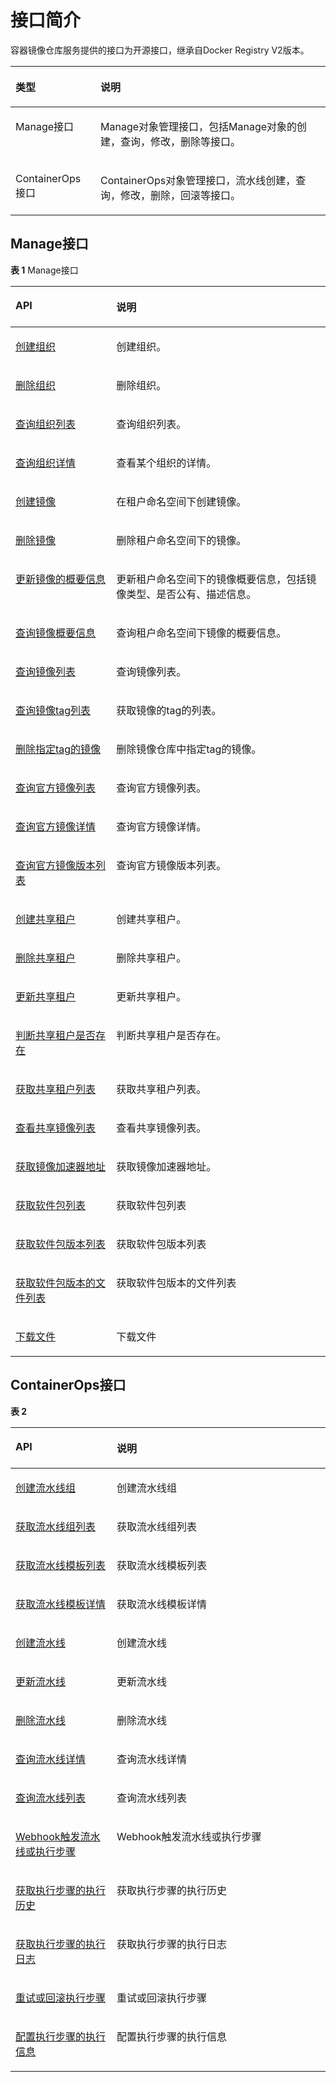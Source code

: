 # 接口简介<a name="swr_02_0065"></a>

容器镜像仓库服务提供的接口为开源接口，继承自Docker Registry V2版本。

<a name="table1577981717153"></a>
<table><thead align="left"><tr id="row16810121712155"><th class="cellrowborder" valign="top" width="27%" id="mcps1.1.3.1.1"><p id="p13834717131516"><a name="p13834717131516"></a><a name="p13834717131516"></a>类型</p>
</th>
<th class="cellrowborder" valign="top" width="73%" id="mcps1.1.3.1.2"><p id="p3883151714159"><a name="p3883151714159"></a><a name="p3883151714159"></a>说明</p>
</th>
</tr>
</thead>
<tbody><tr id="row12121816153"><td class="cellrowborder" valign="top" width="27%" headers="mcps1.1.3.1.1 "><p id="p471418111510"><a name="p471418111510"></a><a name="p471418111510"></a>Manage接口</p>
</td>
<td class="cellrowborder" valign="top" width="73%" headers="mcps1.1.3.1.2 "><p id="p218111811518"><a name="p218111811518"></a><a name="p218111811518"></a>Manage对象管理接口，包括Manage对象的创建，查询，修改，删除等接口。</p>
</td>
</tr>
<tr id="row3383154310508"><td class="cellrowborder" valign="top" width="27%" headers="mcps1.1.3.1.1 "><p id="p9384124316505"><a name="p9384124316505"></a><a name="p9384124316505"></a>ContainerOps接口</p>
</td>
<td class="cellrowborder" valign="top" width="73%" headers="mcps1.1.3.1.2 "><p id="p18384124305010"><a name="p18384124305010"></a><a name="p18384124305010"></a>ContainerOps对象管理接口，流水线创建，查询，修改，删除，回滚等接口。</p>
</td>
</tr>
</tbody>
</table>

## Manage接口<a name="section10335165821712"></a>

**表 1**  Manage接口

<a name="table88711342351"></a>
<table><thead align="left"><tr id="row88716427513"><th class="cellrowborder" valign="top" width="32%" id="mcps1.2.3.1.1"><p id="p1871442156"><a name="p1871442156"></a><a name="p1871442156"></a>API</p>
</th>
<th class="cellrowborder" valign="top" width="68%" id="mcps1.2.3.1.2"><p id="p12871194215516"><a name="p12871194215516"></a><a name="p12871194215516"></a>说明</p>
</th>
</tr>
</thead>
<tbody><tr id="row1145120310497"><td class="cellrowborder" valign="top" width="32%" headers="mcps1.2.3.1.1 "><p id="p3451113194913"><a name="p3451113194913"></a><a name="p3451113194913"></a><a href="创建组织.md">创建组织</a></p>
</td>
<td class="cellrowborder" valign="top" width="68%" headers="mcps1.2.3.1.2 "><p id="p7451153154910"><a name="p7451153154910"></a><a name="p7451153154910"></a>创建组织。</p>
</td>
</tr>
<tr id="row1345119354918"><td class="cellrowborder" valign="top" width="32%" headers="mcps1.2.3.1.1 "><p id="p7451153204913"><a name="p7451153204913"></a><a name="p7451153204913"></a><a href="删除组织.md">删除组织</a></p>
</td>
<td class="cellrowborder" valign="top" width="68%" headers="mcps1.2.3.1.2 "><p id="p1145183194916"><a name="p1145183194916"></a><a name="p1145183194916"></a>删除组织。</p>
</td>
</tr>
<tr id="row14515315491"><td class="cellrowborder" valign="top" width="32%" headers="mcps1.2.3.1.1 "><p id="p124513314916"><a name="p124513314916"></a><a name="p124513314916"></a><a href="查询组织列表.md">查询组织列表</a></p>
</td>
<td class="cellrowborder" valign="top" width="68%" headers="mcps1.2.3.1.2 "><p id="p745113184912"><a name="p745113184912"></a><a name="p745113184912"></a>查询组织列表。</p>
</td>
</tr>
<tr id="row139966563480"><td class="cellrowborder" valign="top" width="32%" headers="mcps1.2.3.1.1 "><p id="p2099612562482"><a name="p2099612562482"></a><a name="p2099612562482"></a><a href="查询组织详情.md">查询组织详情</a></p>
</td>
<td class="cellrowborder" valign="top" width="68%" headers="mcps1.2.3.1.2 "><p id="p7996155618489"><a name="p7996155618489"></a><a name="p7996155618489"></a>查看某个组织的详情。</p>
</td>
</tr>
<tr id="row193875553480"><td class="cellrowborder" valign="top" width="32%" headers="mcps1.2.3.1.1 "><p id="p16387155134819"><a name="p16387155134819"></a><a name="p16387155134819"></a><a href="创建镜像.md">创建镜像</a></p>
</td>
<td class="cellrowborder" valign="top" width="68%" headers="mcps1.2.3.1.2 "><p id="p173871455144811"><a name="p173871455144811"></a><a name="p173871455144811"></a>在租户命名空间下创建镜像。</p>
</td>
</tr>
<tr id="row76419536489"><td class="cellrowborder" valign="top" width="32%" headers="mcps1.2.3.1.1 "><p id="p3643453174816"><a name="p3643453174816"></a><a name="p3643453174816"></a><a href="删除镜像.md">删除镜像</a></p>
</td>
<td class="cellrowborder" valign="top" width="68%" headers="mcps1.2.3.1.2 "><p id="p0643175315481"><a name="p0643175315481"></a><a name="p0643175315481"></a>删除租户命名空间下的镜像。</p>
</td>
</tr>
<tr id="row08723421515"><td class="cellrowborder" valign="top" width="32%" headers="mcps1.2.3.1.1 "><p id="p207961550184814"><a name="p207961550184814"></a><a name="p207961550184814"></a><a href="更新镜像的概要信息.md">更新镜像的概要信息</a></p>
</td>
<td class="cellrowborder" valign="top" width="68%" headers="mcps1.2.3.1.2 "><p id="p121701508378"><a name="p121701508378"></a><a name="p121701508378"></a>更新租户命名空间下的镜像概要信息，包括镜像类型、是否公有、描述信息。</p>
</td>
</tr>
<tr id="row1187211423510"><td class="cellrowborder" valign="top" width="32%" headers="mcps1.2.3.1.1 "><p id="p9795250174816"><a name="p9795250174816"></a><a name="p9795250174816"></a><a href="查询镜像概要信息.md">查询镜像概要信息</a></p>
</td>
<td class="cellrowborder" valign="top" width="68%" headers="mcps1.2.3.1.2 "><p id="p61691806371"><a name="p61691806371"></a><a name="p61691806371"></a>查询租户命名空间下镜像的概要信息。</p>
</td>
</tr>
<tr id="row2087254219512"><td class="cellrowborder" valign="top" width="32%" headers="mcps1.2.3.1.1 "><p id="p0795050194818"><a name="p0795050194818"></a><a name="p0795050194818"></a><a href="查询镜像列表.md">查询镜像列表</a></p>
</td>
<td class="cellrowborder" valign="top" width="68%" headers="mcps1.2.3.1.2 "><p id="p161673011371"><a name="p161673011371"></a><a name="p161673011371"></a>查询镜像列表。</p>
</td>
</tr>
<tr id="row1387219421653"><td class="cellrowborder" valign="top" width="32%" headers="mcps1.2.3.1.1 "><p id="p2794125004815"><a name="p2794125004815"></a><a name="p2794125004815"></a><a href="查询镜像tag列表.md">查询镜像tag列表</a></p>
</td>
<td class="cellrowborder" valign="top" width="68%" headers="mcps1.2.3.1.2 "><p id="p21651406373"><a name="p21651406373"></a><a name="p21651406373"></a>获取镜像的tag的列表。</p>
</td>
</tr>
<tr id="row20873042758"><td class="cellrowborder" valign="top" width="32%" headers="mcps1.2.3.1.1 "><p id="p6793450104811"><a name="p6793450104811"></a><a name="p6793450104811"></a><a href="删除指定tag的镜像.md">删除指定tag的镜像</a></p>
</td>
<td class="cellrowborder" valign="top" width="68%" headers="mcps1.2.3.1.2 "><p id="p8165140173719"><a name="p8165140173719"></a><a name="p8165140173719"></a>删除镜像仓库中指定tag的镜像。</p>
</td>
</tr>
<tr id="row1996444614579"><td class="cellrowborder" valign="top" width="32%" headers="mcps1.2.3.1.1 "><p id="p18964164619574"><a name="p18964164619574"></a><a name="p18964164619574"></a><a href="查询官方镜像列表.md">查询官方镜像列表</a></p>
</td>
<td class="cellrowborder" valign="top" width="68%" headers="mcps1.2.3.1.2 "><p id="p10964114655716"><a name="p10964114655716"></a><a name="p10964114655716"></a>查询官方镜像列表。</p>
</td>
</tr>
<tr id="row27545115719"><td class="cellrowborder" valign="top" width="32%" headers="mcps1.2.3.1.1 "><p id="p675125113575"><a name="p675125113575"></a><a name="p675125113575"></a><a href="查询官方镜像详情.md">查询官方镜像详情</a></p>
</td>
<td class="cellrowborder" valign="top" width="68%" headers="mcps1.2.3.1.2 "><p id="p1075165111571"><a name="p1075165111571"></a><a name="p1075165111571"></a>查询官方镜像详情。</p>
</td>
</tr>
<tr id="row14834124815572"><td class="cellrowborder" valign="top" width="32%" headers="mcps1.2.3.1.1 "><p id="p15834164815579"><a name="p15834164815579"></a><a name="p15834164815579"></a><a href="查询官方镜像版本列表.md">查询官方镜像版本列表</a></p>
</td>
<td class="cellrowborder" valign="top" width="68%" headers="mcps1.2.3.1.2 "><p id="p1583464835719"><a name="p1583464835719"></a><a name="p1583464835719"></a>查询官方镜像版本列表。</p>
</td>
</tr>
<tr id="row191740203579"><td class="cellrowborder" valign="top" width="32%" headers="mcps1.2.3.1.1 "><p id="p1617512015712"><a name="p1617512015712"></a><a name="p1617512015712"></a><a href="创建共享租户.md">创建共享租户</a></p>
</td>
<td class="cellrowborder" valign="top" width="68%" headers="mcps1.2.3.1.2 "><p id="p13176220165710"><a name="p13176220165710"></a><a name="p13176220165710"></a>创建共享租户。</p>
</td>
</tr>
<tr id="row0364155612568"><td class="cellrowborder" valign="top" width="32%" headers="mcps1.2.3.1.1 "><p id="p736595615610"><a name="p736595615610"></a><a name="p736595615610"></a><a href="删除共享租户.md">删除共享租户</a></p>
</td>
<td class="cellrowborder" valign="top" width="68%" headers="mcps1.2.3.1.2 "><p id="p129123259110"><a name="p129123259110"></a><a name="p129123259110"></a>删除共享租户。</p>
</td>
</tr>
<tr id="row941674820567"><td class="cellrowborder" valign="top" width="32%" headers="mcps1.2.3.1.1 "><p id="p18418134820563"><a name="p18418134820563"></a><a name="p18418134820563"></a><a href="更新共享租户.md">更新共享租户</a></p>
</td>
<td class="cellrowborder" valign="top" width="68%" headers="mcps1.2.3.1.2 "><p id="p103461628015"><a name="p103461628015"></a><a name="p103461628015"></a>更新共享租户。</p>
</td>
</tr>
<tr id="row71481415924"><td class="cellrowborder" valign="top" width="32%" headers="mcps1.2.3.1.1 "><p id="p514917153219"><a name="p514917153219"></a><a name="p514917153219"></a><a href="判断共享租户是否存在.md">判断共享租户是否存在</a></p>
</td>
<td class="cellrowborder" valign="top" width="68%" headers="mcps1.2.3.1.2 "><p id="p51499156219"><a name="p51499156219"></a><a name="p51499156219"></a>判断共享租户是否存在。</p>
</td>
</tr>
<tr id="row207281881322"><td class="cellrowborder" valign="top" width="32%" headers="mcps1.2.3.1.1 "><p id="p1731148728"><a name="p1731148728"></a><a name="p1731148728"></a><a href="获取共享租户列表.md">获取共享租户列表</a></p>
</td>
<td class="cellrowborder" valign="top" width="68%" headers="mcps1.2.3.1.2 "><p id="p47313817219"><a name="p47313817219"></a><a name="p47313817219"></a>获取共享租户列表。</p>
</td>
</tr>
<tr id="row132991932312"><td class="cellrowborder" valign="top" width="32%" headers="mcps1.2.3.1.1 "><p id="p17299635319"><a name="p17299635319"></a><a name="p17299635319"></a><a href="查看共享镜像列表.md">查看共享镜像列表</a></p>
</td>
<td class="cellrowborder" valign="top" width="68%" headers="mcps1.2.3.1.2 "><p id="p132991531317"><a name="p132991531317"></a><a name="p132991531317"></a>查看共享镜像列表。</p>
</td>
</tr>
<tr id="row1713011161294"><td class="cellrowborder" valign="top" width="32%" headers="mcps1.2.3.1.1 "><p id="p16131416291"><a name="p16131416291"></a><a name="p16131416291"></a><a href="获取镜像加速器地址.md">获取镜像加速器地址</a></p>
</td>
<td class="cellrowborder" valign="top" width="68%" headers="mcps1.2.3.1.2 "><p id="p111324165913"><a name="p111324165913"></a><a name="p111324165913"></a>获取镜像加速器地址。</p>
</td>
</tr>
<tr id="row153511212205810"><td class="cellrowborder" valign="top" width="32%" headers="mcps1.2.3.1.1 "><p id="p8352141210586"><a name="p8352141210586"></a><a name="p8352141210586"></a><a href="获取软件包列表.md">获取软件包列表</a></p>
</td>
<td class="cellrowborder" valign="top" width="68%" headers="mcps1.2.3.1.2 "><p id="p1683864475814"><a name="p1683864475814"></a><a name="p1683864475814"></a>获取软件包列表</p>
</td>
</tr>
<tr id="row5513201415811"><td class="cellrowborder" valign="top" width="32%" headers="mcps1.2.3.1.1 "><p id="p105131714165812"><a name="p105131714165812"></a><a name="p105131714165812"></a><a href="获取软件包版本列表.md">获取软件包版本列表</a></p>
</td>
<td class="cellrowborder" valign="top" width="68%" headers="mcps1.2.3.1.2 "><p id="p10620184813586"><a name="p10620184813586"></a><a name="p10620184813586"></a>获取软件包版本列表</p>
</td>
</tr>
<tr id="row8336171515583"><td class="cellrowborder" valign="top" width="32%" headers="mcps1.2.3.1.1 "><p id="p7337161517582"><a name="p7337161517582"></a><a name="p7337161517582"></a><a href="获取软件包版本的文件列表.md">获取软件包版本的文件列表</a></p>
</td>
<td class="cellrowborder" valign="top" width="68%" headers="mcps1.2.3.1.2 "><p id="p758735311582"><a name="p758735311582"></a><a name="p758735311582"></a>获取软件包版本的文件列表</p>
</td>
</tr>
<tr id="row23515378582"><td class="cellrowborder" valign="top" width="32%" headers="mcps1.2.3.1.1 "><p id="p335114370583"><a name="p335114370583"></a><a name="p335114370583"></a><a href="下载文件.md">下载文件</a></p>
</td>
<td class="cellrowborder" valign="top" width="68%" headers="mcps1.2.3.1.2 "><p id="p470905612586"><a name="p470905612586"></a><a name="p470905612586"></a>下载文件</p>
</td>
</tr>
</tbody>
</table>

## ContainerOps接口<a name="section149681945185216"></a>

**表 2** 

<a name="table3948152085517"></a>
<table><thead align="left"><tr id="row10948102065520"><th class="cellrowborder" valign="top" width="32.16%" id="mcps1.2.3.1.1"><p id="p2315132745517"><a name="p2315132745517"></a><a name="p2315132745517"></a>API</p>
</th>
<th class="cellrowborder" valign="top" width="67.84%" id="mcps1.2.3.1.2"><p id="p39484208554"><a name="p39484208554"></a><a name="p39484208554"></a>说明</p>
</th>
</tr>
</thead>
<tbody><tr id="row5948182015550"><td class="cellrowborder" valign="top" width="32.16%" headers="mcps1.2.3.1.1 "><p id="p6948192055511"><a name="p6948192055511"></a><a name="p6948192055511"></a><a href="创建流水线组.md">创建流水线组</a></p>
</td>
<td class="cellrowborder" valign="top" width="67.84%" headers="mcps1.2.3.1.2 "><p id="p129481120135515"><a name="p129481120135515"></a><a name="p129481120135515"></a>创建流水线组</p>
</td>
</tr>
<tr id="row19948112075511"><td class="cellrowborder" valign="top" width="32.16%" headers="mcps1.2.3.1.1 "><p id="p11948132045512"><a name="p11948132045512"></a><a name="p11948132045512"></a><a href="获取流水线组列表.md">获取流水线组列表</a></p>
</td>
<td class="cellrowborder" valign="top" width="67.84%" headers="mcps1.2.3.1.2 "><p id="p5864133125718"><a name="p5864133125718"></a><a name="p5864133125718"></a>获取流水线组列表</p>
</td>
</tr>
<tr id="row2094832015553"><td class="cellrowborder" valign="top" width="32.16%" headers="mcps1.2.3.1.1 "><p id="p5948112012554"><a name="p5948112012554"></a><a name="p5948112012554"></a><a href="获取流水线模板列表.md">获取流水线模板列表</a></p>
</td>
<td class="cellrowborder" valign="top" width="67.84%" headers="mcps1.2.3.1.2 "><p id="p678314635718"><a name="p678314635718"></a><a name="p678314635718"></a>获取流水线模板列表</p>
</td>
</tr>
<tr id="row8948142055510"><td class="cellrowborder" valign="top" width="32.16%" headers="mcps1.2.3.1.1 "><p id="p17948420155512"><a name="p17948420155512"></a><a name="p17948420155512"></a><a href="获取流水线模板详情.md">获取流水线模板详情</a></p>
</td>
<td class="cellrowborder" valign="top" width="67.84%" headers="mcps1.2.3.1.2 "><p id="p6844129145715"><a name="p6844129145715"></a><a name="p6844129145715"></a>获取流水线模板详情</p>
</td>
</tr>
<tr id="row1794817201555"><td class="cellrowborder" valign="top" width="32.16%" headers="mcps1.2.3.1.1 "><p id="p99481320155518"><a name="p99481320155518"></a><a name="p99481320155518"></a><a href="创建流水线.md">创建流水线</a></p>
</td>
<td class="cellrowborder" valign="top" width="67.84%" headers="mcps1.2.3.1.2 "><p id="p152546123570"><a name="p152546123570"></a><a name="p152546123570"></a>创建流水线</p>
</td>
</tr>
<tr id="row19481020185511"><td class="cellrowborder" valign="top" width="32.16%" headers="mcps1.2.3.1.1 "><p id="p12948152045517"><a name="p12948152045517"></a><a name="p12948152045517"></a><a href="更新流水线.md">更新流水线</a></p>
</td>
<td class="cellrowborder" valign="top" width="67.84%" headers="mcps1.2.3.1.2 "><p id="p14464515155713"><a name="p14464515155713"></a><a name="p14464515155713"></a>更新流水线</p>
</td>
</tr>
<tr id="row59482205557"><td class="cellrowborder" valign="top" width="32.16%" headers="mcps1.2.3.1.1 "><p id="p0950192020556"><a name="p0950192020556"></a><a name="p0950192020556"></a><a href="删除流水线.md">删除流水线</a></p>
</td>
<td class="cellrowborder" valign="top" width="67.84%" headers="mcps1.2.3.1.2 "><p id="p19162119105718"><a name="p19162119105718"></a><a name="p19162119105718"></a>删除流水线</p>
</td>
</tr>
<tr id="row637518252564"><td class="cellrowborder" valign="top" width="32.16%" headers="mcps1.2.3.1.1 "><p id="p937572518561"><a name="p937572518561"></a><a name="p937572518561"></a><a href="查询流水线详情.md">查询流水线详情</a></p>
</td>
<td class="cellrowborder" valign="top" width="67.84%" headers="mcps1.2.3.1.2 "><p id="p1634552225713"><a name="p1634552225713"></a><a name="p1634552225713"></a>查询流水线详情</p>
</td>
</tr>
<tr id="row18567102535619"><td class="cellrowborder" valign="top" width="32.16%" headers="mcps1.2.3.1.1 "><p id="p856719253562"><a name="p856719253562"></a><a name="p856719253562"></a><a href="查询流水线列表.md">查询流水线列表</a></p>
</td>
<td class="cellrowborder" valign="top" width="67.84%" headers="mcps1.2.3.1.2 "><p id="p41552026155716"><a name="p41552026155716"></a><a name="p41552026155716"></a>查询流水线列表</p>
</td>
</tr>
<tr id="row1276318251566"><td class="cellrowborder" valign="top" width="32.16%" headers="mcps1.2.3.1.1 "><p id="p167631825115618"><a name="p167631825115618"></a><a name="p167631825115618"></a><a href="Webhook触发流水线或执行步骤.md">Webhook触发流水线或执行步骤</a></p>
</td>
<td class="cellrowborder" valign="top" width="67.84%" headers="mcps1.2.3.1.2 "><p id="p14062915711"><a name="p14062915711"></a><a name="p14062915711"></a>Webhook触发流水线或执行步骤</p>
</td>
</tr>
<tr id="row1392882555619"><td class="cellrowborder" valign="top" width="32.16%" headers="mcps1.2.3.1.1 "><p id="p14928162555618"><a name="p14928162555618"></a><a name="p14928162555618"></a><a href="获取执行步骤的执行历史.md">获取执行步骤的执行历史</a></p>
</td>
<td class="cellrowborder" valign="top" width="67.84%" headers="mcps1.2.3.1.2 "><p id="p1165814349572"><a name="p1165814349572"></a><a name="p1165814349572"></a>获取执行步骤的执行历史</p>
</td>
</tr>
<tr id="row2128102645614"><td class="cellrowborder" valign="top" width="32.16%" headers="mcps1.2.3.1.1 "><p id="p1612817268564"><a name="p1612817268564"></a><a name="p1612817268564"></a><a href="获取执行步骤的执行日志.md">获取执行步骤的执行日志</a></p>
</td>
<td class="cellrowborder" valign="top" width="67.84%" headers="mcps1.2.3.1.2 "><p id="p17745183817575"><a name="p17745183817575"></a><a name="p17745183817575"></a>获取执行步骤的执行日志</p>
</td>
</tr>
<tr id="row63841426105616"><td class="cellrowborder" valign="top" width="32.16%" headers="mcps1.2.3.1.1 "><p id="p183841326165617"><a name="p183841326165617"></a><a name="p183841326165617"></a><a href="重试或回滚执行步骤.md">重试或回滚执行步骤</a></p>
</td>
<td class="cellrowborder" valign="top" width="67.84%" headers="mcps1.2.3.1.2 "><p id="p128970415576"><a name="p128970415576"></a><a name="p128970415576"></a>重试或回滚执行步骤</p>
</td>
</tr>
<tr id="row156091826105610"><td class="cellrowborder" valign="top" width="32.16%" headers="mcps1.2.3.1.1 "><p id="p17609122655610"><a name="p17609122655610"></a><a name="p17609122655610"></a><a href="配置执行步骤的执行信息.md">配置执行步骤的执行信息</a></p>
</td>
<td class="cellrowborder" valign="top" width="67.84%" headers="mcps1.2.3.1.2 "><p id="p1433194655718"><a name="p1433194655718"></a><a name="p1433194655718"></a>配置执行步骤的执行信息</p>
</td>
</tr>
</tbody>
</table>

